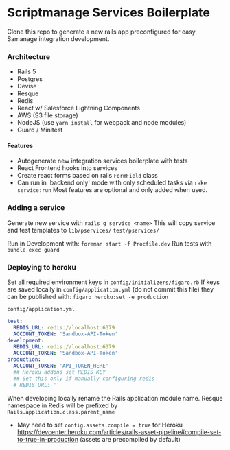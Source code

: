 # Scriptmanage Services Boilerplate

Clone this repo to generate a new rails app preconfigured for easy Samanage integration development.


### Architecture

- Rails 5
- Postgres
- Devise
- Resque
- Redis
- React w/ Salesforce Lightning Components
- AWS (S3 file storage)
- NodeJS (use `yarn install` for webpack and node modules)
- Guard / Minitest
 
 
 #### Features
* Autogenerate new integration services boilerplate with tests
* React Frontend hooks into services
* Create react forms based on rails `FormField` class
* Can run in 'backend only' mode with only scheduled tasks via `rake service:run`
Most features are optional and only added when used.



### Adding a service

Generate new service with `rails g service <name>`
This will copy service and test templates to `lib/pservices/` `test/pservices/`


Run in Development with: `foreman start -f Procfile.dev`
Run tests with `bundle exec guard`


### Deploying to heroku

Set all required environment keys in `config/initializers/figaro.rb`
If keys are saved locally in `config/application.yml` (do not commit this file) they can be published with: `figaro heroku:set -e production`

`config/application.yml`
```yaml
test:
  REDIS_URL: redis://localhost:6379
  ACCOUNT_TOKEN: 'Sandbox-API-Token'
development:
  REDIS_URL: redis://localhost:6379
  ACCOUNT_TOKEN: 'Sandbox-API-Token'
production:
  ACCOUNT_TOKEN: 'API_TOKEN_HERE'
  ## Heroku addons set REDIS_KEY
  ## Set this only if manually configuring redis
  # REDIS_URL: ''
```
When developing locally rename the Rails application module name. Resque namespace in Redis will be prefixed by `Rails.application.class.parent_name`

* May need to set `config.assets.compile = true` for Heroku https://devcenter.heroku.com/articles/rails-asset-pipeline#compile-set-to-true-in-production (assets are precompiled by default)
